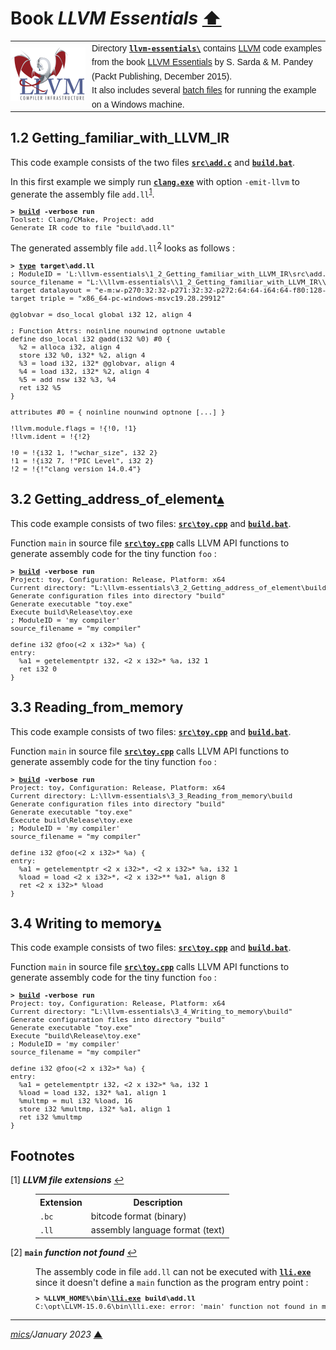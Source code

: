 # <span id="top">Book <i>LLVM Essentials</i></span> <span style="size:30%;"><a href="../README.md">⬆</a></span>

<table style="font-family:Helvetica,Arial;font-size:14px;line-height:1.6;">
  <tr>
  <td style="border:0;padding:0 10px 0 0;min-width:120px;">
    <a href="https://llvm.org/" rel="external"><img src="../docs/images/llvm.png" width="120" alt="LLVM project"/></a>
  </td>
  <td style="border:0;padding:0;vertical-align:text-top;">
    Directory <a href="."><strong><code>llvm-essentials\</code></strong></a> contains <a href="https://llvm.org/img/LLVM-Logo-Derivative-1.png" rel="external" alt="LLVM">LLVM</a> code examples from the book <a href="https://www.packtpub.com/application-development/llvm-essentials" rel="external">LLVM Essentials</a> by S. Sarda &amp; M. Pandey (Packt Publishing, December 2015).<br/>
  It also includes several <a href="https://en.wikibooks.org/wiki/Windows_Batch_Scripting" rel="external">batch files</a> for running the example on a Windows machine.
  </td>
  </tr>
</table>

## <span id="1_2">1.2 Getting_familiar_with_LLVM_IR</span>

This code example consists of the two files [**`src\add.c`**](./1_2_Getting_familiar_with_LLVM_IR/src/add.c) and [**`build.bat`**](./1_2_Getting_familiar_with_LLVM_IR/build.bat).

In this first example we simply run [**`clang.exe`**][clang_cli] with option `-emit-llvm` to generate the assembly file `add.ll`<sup id="anchor_01">[1](#footnote_01)</sup>.

<pre style="font-size:80%;">
<b>&gt; <a href="./1_2_Getting_familiar_with_LLVM_IR/build.bat">build</a> -verbose run</b>
Toolset: Clang/CMake, Project: add
Generate IR code to file "build\add.ll"
</pre>

The generated assembly file `add.ll`<sup id="anchor_02">[2](#footnote_02)</sup> looks as follows :

<pre style="font-size:80%;">
<b>&gt; <a href="https://docs.microsoft.com/en-us/windows-server/administration/windows-commands/type">type</a> target\add.ll</b>
; ModuleID = 'L:\llvm-essentials\1_2_Getting_familiar_with_LLVM_IR\src\add.c'
source_filename = "L:\\llvm-essentials\\1_2_Getting_familiar_with_LLVM_IR\\src\\add.c"
target datalayout = "e-m:w-p270:32:32-p271:32:32-p272:64:64-i64:64-f80:128-n8:16:32:64-S128"
target triple = "x86_64-pc-windows-msvc19.28.29912"

@globvar = dso_local global i32 12, align 4

; Function Attrs: noinline nounwind optnone uwtable
define dso_local i32 @add(i32 %0) #0 {
  %2 = alloca i32, align 4
  store i32 %0, i32* %2, align 4
  %3 = load i32, i32* @globvar, align 4
  %4 = load i32, i32* %2, align 4
  %5 = add nsw i32 %3, %4
  ret i32 %5
}

attributes #0 = { noinline nounwind optnone [...] }

!llvm.module.flags = !{!0, !1}
!llvm.ident = !{!2}

!0 = !{i32 1, !"wchar_size", i32 2}
!1 = !{i32 7, !"PIC Level", i32 2}
!2 = !{!"clang version 14.0.4"}
</pre>

## <span id="3_2">3.2 Getting_address_of_element</span>[**&#x25B4;**](#top)

This code example consists of two files: [**`src\toy.cpp`**](./3_2_Getting_address_of_element/src/toy.cpp) and [**`build.bat`**](./3_2_Getting_address_of_element/build.bat).

Function `main` in source file [**`src\toy.cpp`**](./3_2_Getting_address_of_element/src/toy.cpp) calls LLVM API functions to generate assembly code for the tiny function `foo` :

<pre style="font-size:80%;">
<b>&gt; <a href="./3_2_Getting_address_of_element/build.bat">build</a> -verbose run</b>
Project: toy, Configuration: Release, Platform: x64
Current directory: "L:\llvm-essentials\3_2_Getting_address_of_element\build"
Generate configuration files into directory "build"
Generate executable "toy.exe"
Execute build\Release\toy.exe
; ModuleID = 'my compiler'
source_filename = "my compiler"

define i32 @foo(<2 x i32>* %a) {
entry:
  %a1 = getelementptr i32, <2 x i32>* %a, i32 1
  ret i32 0
}
</pre>

## <span id="3_3">3.3 Reading_from_memory</span>

This code example consists of two files: [**`src\toy.cpp`**](./3_3_Reading_from_memory/src/toy.cpp) and [**`build.bat`**](./3_3_Reading_from_memory/build.bat).

Function `main` in source file [**`src\toy.cpp`**](./3_3_Reading_from_memory/src/toy.cpp) calls LLVM API functions to generate assembly code for the tiny function `foo` :

<pre style="font-size:80%;">
<b>&gt; <a href="./3_3_Reading_from_memory/build.bat">build</a> -verbose run</b>
Project: toy, Configuration: Release, Platform: x64
Current directory: L:\llvm-essentials\3_3_Reading_from_memory\build
Generate configuration files into directory "build"
Generate executable "toy.exe"
Execute build\Release\toy.exe
; ModuleID = 'my compiler'
source_filename = "my compiler"

define i32 @foo(<2 x i32>* %a) {
entry:
  %a1 = getelementptr <2 x i32>*, <2 x i32>* %a, i32 1
  %load = load <2 x i32>*, <2 x i32>** %a1, align 8
  ret <2 x i32>* %load
}
</pre>

## <span id="3_4">3.4 Writing to memory</span>[**&#x25B4;**](#top)

This code example consists of two files: [**`src\toy.cpp`**](./3_4_Writing_to_memory/src/toy.cpp) and [**`build.bat`**](./3_4_Writing_to_memory/build.bat).

Function `main` in source file [**`src\toy.cpp`**](./3_4_Writing_to_memory/src/toy.cpp) calls LLVM API functions to generate assembly code for the tiny function `foo` :

<pre style="font-size:80%;">
<b>&gt; <a href="./3_4_Writing_to_memory/build.bat">build</a> -verbose run</b>
Project: toy, Configuration: Release, Platform: x64
Current directory: "L:\llvm-essentials\3_4_Writing_to_memory\build"
Generate configuration files into directory "build"
Generate executable "toy.exe"
Execute "build\Release\toy.exe"
; ModuleID = 'my compiler'
source_filename = "my compiler"

define i32 @foo(<2 x i32>* %a) {
entry:
  %a1 = getelementptr i32, <2 x i32>* %a, i32 1
  %load = load i32, i32* %a1, align 1
  %multmp = mul i32 %load, 16
  store i32 %multmp, i32* %a1, align 1
  ret i32 %multmp
}
</pre>

## <span id="footnotes">Footnotes</span>

<span id="footnote_01">[1]</span> ***LLVM file extensions*** [↩](#anchor_01)

<dl><dd>
<table>
<tr><th>Extension</th><th>Description</th></tr>
<tr><td><code>.bc</code></td><td>bitcode format (binary)</td></tr>
<tr><td><code>.ll</code></td><td>assembly language format (text)</td></tr>
</table>
</dd></dl>

<span id="footnote_02">[2]</span> **`main`** ***function not found*** [↩](#anchor_02)

<dl><dd>
The assembly code in file <code>add.ll</code> can not be executed with <a href="https://llvm.org/docs/CommandGuide/lli.html"><code><b>lli.exe</b></code></a> since it doesn't define a <code>main</code> function as the program entry point : 
</dd>
<dd>
<pre style="font-size:80%;">
<b>&gt; %LLVM_HOME%\bin\<a href="https://llvm.org/docs/CommandGuide/lli.html">lli.exe</a> build\add.ll</b>
C:\opt\LLVM-15.0.6\bin\lli.exe: error: 'main' function not found in module.
</pre>
</dd></dl>

***

*[mics](https://lampwww.epfl.ch/~michelou/)/January 2023* [**&#9650;**](#top)
<span id="bottom">&nbsp;</span>

<!-- hyperrefs -->

[clang_cli]: https://clang.llvm.org/docs/UsersManual.html#id13
